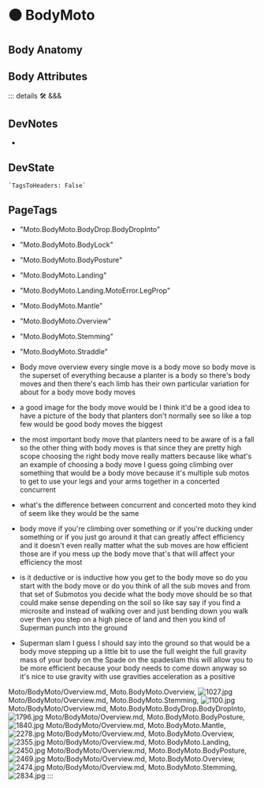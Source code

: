 
# 🟠 <moto>BodyMoto</moto>

## Body Anatomy

## Body Attributes

::: details 🛠 <dev>&&&</dev>

## DevNotes

-

## DevState

```py
`TagsToHeaders: False`
```

<h2>PageTags</h2>

- "Moto.BodyMoto.BodyDrop.BodyDropInto"
- "Moto.BodyMoto.BodyLock"
- "Moto.BodyMoto.BodyPosture"
- "Moto.BodyMoto.Landing"
- "Moto.BodyMoto.Landing.MotoError.LegProp"
- "Moto.BodyMoto.Mantle"
- "Moto.BodyMoto.Overview"
- "Moto.BodyMoto.Stemming"
- "Moto.BodyMoto.Straddle"
- Body move overview every single move is a body move so body move is the superset of everything because a planter is a body so there's body moves and then there's each limb has their own particular variation for about for a body move body moves

- a good image for the body move would be I think it'd be a good idea to have a picture of the body that planters don't normally see so like a top few would be good body moves the biggest

- the most important body move that planters need to be aware of is a fall so the other thing with body moves is that since they are pretty high scope choosing the right body move really matters because like what's an example of choosing a body move I guess going climbing over something that would be a body move because it's multiple sub motos to get to use your legs and your arms together in a concerted concurrent

- what's the difference between concurrent and concerted moto they kind of seem like they would be the same

- body move if you're climbing over something or if you're ducking under something or if you just go around it that can greatly affect efficiency and it doesn't even really matter what the sub moves are how efficient those are if you mess up the body move that's that will affect your efficiency the most

- is it deductive or is inductive how you get to the body move so do you start with the body move or do you think of all the sub moves and from that set of Submotos you decide what the body move should be so that could make sense depending on the soil so like say say if you find a microsite and instead of walking over and just bending down you walk over then you step on a high piece of land and then you kind of Superman punch into the ground

- Superman slam I guess I should say into the ground so that would be a body move stepping up a little bit to use the full weight the full gravity mass of your body on the Spade on the spadeslam this will allow you to be more efficient because your body needs to come down anyway so it's nice to use gravity with use gravities acceleration as a positive

Moto/BodyMoto/Overview.md, <dev>Moto.BodyMoto.Overview</dev>, ![1027.jpg](/PaperPhoto/1027.jpg)
Moto/BodyMoto/Overview.md, <dev>Moto.BodyMoto.Stemming</dev>, ![1100.jpg](/PaperPhoto/1100.jpg)
Moto/BodyMoto/Overview.md, <dev>Moto.BodyMoto.BodyDrop.BodyDropInto</dev>, ![1796.jpg](/PaperPhoto/1796.jpg)
Moto/BodyMoto/Overview.md, <dev>Moto.BodyMoto.BodyPosture</dev>, ![1840.jpg](/PaperPhoto/1840.jpg)
Moto/BodyMoto/Overview.md, <dev>Moto.BodyMoto.Mantle</dev>, ![2278.jpg](/PaperPhoto/2278.jpg)
Moto/BodyMoto/Overview.md, <dev>Moto.BodyMoto.Overview</dev>, ![2355.jpg](/PaperPhoto/2355.jpg)
Moto/BodyMoto/Overview.md, <dev>Moto.BodyMoto.Landing</dev>, ![2450.jpg](/PaperPhoto/2450.jpg)
Moto/BodyMoto/Overview.md, <dev>Moto.BodyMoto.BodyPosture</dev>, ![2469.jpg](/PaperPhoto/2469.jpg)
Moto/BodyMoto/Overview.md, <dev>Moto.BodyMoto.Overview</dev>, ![2474.jpg](/PaperPhoto/2474.jpg)
Moto/BodyMoto/Overview.md, <dev>Moto.BodyMoto.Stemming</dev>, ![2834.jpg](/PaperPhoto/2834.jpg)
:::
